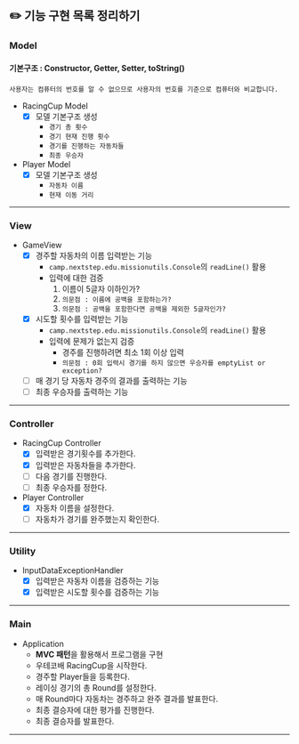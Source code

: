 ## ✏️ 기능 구현 목록 정리하기

### Model
#### 기본구조 : Constructor, Getter, Setter, toString()
`사용자는 컴퓨터의 번호를 알 수 없으므로 사용자의 번호를 기준으로 컴퓨터와 비교합니다.`
- RacingCup Model
    - [x] 모델 기본구조 생성
        - `경기 총 횟수`
        - `경기 현재 진행 횟수`
        - `경기를 진행하는 자동차들`
        - `최종 우승자`
- Player Model
    - [x] 모델 기본구조 생성
        - `자동차 이름`
        - `현재 이동 거리`
---

### View
- GameView
    - [x] 경주할 자동차의 이름 입력받는 기능
        - `camp.nextstep.edu.missionutils.Console`의 `readLine()` 활용
        - 입력에 대한 검증
          1. 이름이 5글자 이하인가?
          2. `의문점 : 이름에 공백을 포함하는가?`
          3. `의문점 : 공백을 포함한다면 공백을 제외한 5글자인가?`
    - [x] 시도할 횟수를 입력받는 기능
        - `camp.nextstep.edu.missionutils.Console`의 `readLine()` 활용
        - 입력에 문제가 없는지 검증
            - 경주를 진행하려면 최소 1회 이상 입력
            - `의문점 : 0회 입력시 경기를 하지 않으면 우승자를 emptyList or exception?`
    - [ ] 매 경기 당 자동차 경주의 결과를 출력하는 기능
    - [ ] 최종 우승자를 출력하는 기능
---

### Controller
- RacingCup Controller
  - [x] 입력받은 경기횟수를 추가한다.
  - [x] 입력받은 자동차들을 추가한다.
  - [ ] 다음 경기를 진행한다.
  - [ ] 최종 우승자를 정한다.
- Player Controller
  - [x] 자동차 이름을 설정한다.
  - [ ] 자동차가 경기를 완주했는지 확인한다.
---

### Utility
- InputDataExceptionHandler
    - [x] 입력받은 자동차 이름을 검증하는 기능
    - [x] 입력받은 시도할 횟수를 검증하는 기능
---

### Main
- Application
    - <b>MVC 패턴</b>을 활용해서 프로그램을 구현
    - 우테코배 RacingCup을 시작한다.
    - 경주할 Player들을 등록한다.
    - 레이싱 경기의 총 Round를 설정한다.
    - 매 Round마다 자동차는 경주하고 완주 결과를 발표한다.
    - 최종 결승자에 대한 평가를 진행한다.
    - 최종 결승자를 발표한다.
---